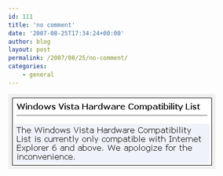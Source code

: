```yaml
---
id: 111
title: 'no comment'
date: '2007-08-25T17:34:24+00:00'
author: blog
layout: post
permalink: /2007/08/25/no-comment/
categories:
    - general
---
```


![Windows Quality Online Services  Windows Vista Hardware Compatibility List](/wp-content/uploads/2007/08/windows-quality-online-services-windows-vista-hardware-compatibility-list.jpg)